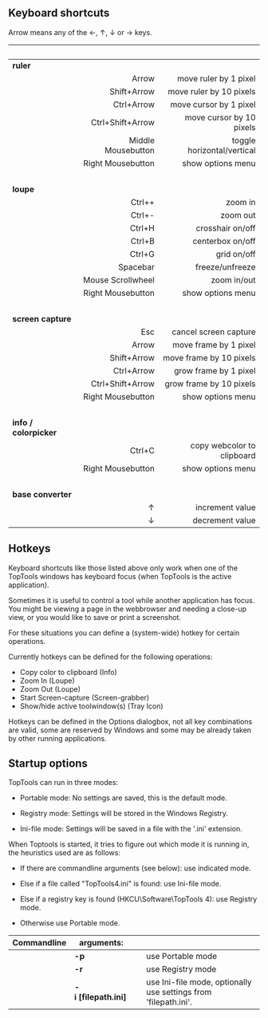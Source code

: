 ## Keyboard shortcuts

<span class="keybd">Arrow</span><span> means any of the</span>
<span class="keybd">&#x2190;</span>,
<span class="keybd">&#x2191;</span>,
<span class="keybd">&#x2193;</span> or
<span class="keybd">&#x2192;</span><span> keys.</span>

&nbsp;    |  &nbsp;  |  &nbsp;
----------|---------------------:|--------------:
**ruler** | |
          | <span class="keybd">Arrow</span>  |  move ruler by 1 pixel
          | <span class="keybd">Shift</span>+<span class="keybd">Arrow</span>  |  move ruler by 10 pixels
          | <span class="keybd">Ctrl</span>+<span class="keybd">Arrow</span>  |  move cursor by 1 pixel
          | <span class="keybd">Ctrl</span>+<span class="keybd">Shift</span>+<span class="keybd">Arrow</span>  |  move cursor by 10 pixels
          | <span class="keybd">Middle Mousebutton</span> |  toggle horizontal/vertical
          | <span class="keybd">Right Mousebutton</span> |  show options menu
&nbsp;    |  &nbsp;  |  &nbsp;
**loupe** | |
          | <span class="keybd">Ctrl</span>+<span class="keybd">+</span> |  zoom in
          | <span class="keybd">Ctrl</span>+<span class="keybd">-</span> |  zoom out
          | <span class="keybd">Ctrl</span>+<span class="keybd">H</span>  |  crosshair on/off
          | <span class="keybd">Ctrl</span>+<span class="keybd">B</span>  |  centerbox on/off
          | <span class="keybd">Ctrl</span>+<span class="keybd">G</span>  |  grid on/off
          | <span class="keybd">Spacebar</span> | freeze/unfreeze
          | <span class="keybd">Mouse Scrollwheel</span> |  zoom in/out
          | <span class="keybd">Right Mousebutton</span> |  show options menu
&nbsp;    |  &nbsp;  |  &nbsp;
**screen capture** | |
          | <span class="keybd">Esc</span>  |  cancel screen capture
          | <span class="keybd">Arrow</span>  |  move frame by 1 pixel
          | <span class="keybd">Shift</span>+<span class="keybd">Arrow</span>  |  move frame by 10 pixels
          | <span class="keybd">Ctrl</span>+<span class="keybd">Arrow</span>  |  grow frame by 1 pixel
          | <span class="keybd">Ctrl</span>+<span class="keybd">Shift</span>+<span class="keybd">Arrow</span>  |  grow frame by 10 pixels
          | <span class="keybd">Right Mousebutton</span> |  show options menu
&nbsp;    |  &nbsp;  |  &nbsp;
**info / colorpicker** | |
          | <span class="keybd">Ctrl</span>+<span class="keybd">C</span>  |  copy webcolor to clipboard
          | <span class="keybd">Right Mousebutton</span> |  show options menu
&nbsp;    |  &nbsp;  |  &nbsp;
**base converter** | |
          | <span class="keybd">&#x2191;</span>  |  increment value
          | <span class="keybd">&#x2193;</span>  |  decrement value


## Hotkeys

Keyboard shortcuts like those listed above only work when one of the TopTools
windows has keyboard focus (when TopTools is the active application).

Sometimes it is useful to control a tool while another application has
focus. You might be viewing a page in the webbrowser and needing a
close-up view, or you would like to save or print a screenshot.

For these situations you can define a (system-wide) hotkey for certain operations.

Currently hotkeys can be defined for the following operations:

  * Copy color to clipboard (Info)
  * Zoom In (Loupe)
  * Zoom Out (Loupe)
  * Start Screen-capture (Screen-grabber)
  * Show/hide active toolwindow(s) (Tray Icon)

Hotkeys can be defined in the Options dialogbox, not all key combinations are valid,
some are reserved by Windows and some may be already taken by other running applications.

## Startup options

TopTools can run in three modes:

* Portable mode:
No settings are saved, this is the default mode.

* Registry mode:
Settings will be stored in the Windows Registry.

* Ini-file mode:
Settings will be saved in a file with the '.ini' extension.

When Toptools is started, it tries to figure out which mode it is running
in, the heuristics used are as follows:

* If there are commandline arguments (see below):
use indicated mode.

* Else if a file called "TopTools4.ini" is found:
use Ini-file mode.

* Else if a registry key is found (HKCU\\Software\\TopTools 4):
use Registry mode.

* Otherwise use Portable mode.



Commandline    |arguments:    |&nbsp;    |  &nbsp;
----------|----------|----------|----------
&nbsp;    | **-p**   |&nbsp;    | use Portable mode
&nbsp;    | **-r**   |&nbsp;    | use Registry mode
&nbsp;    | **-i&nbsp;[filepath.ini]** |&nbsp;    | use Ini-file mode, optionally use settings from 'filepath.ini'.


